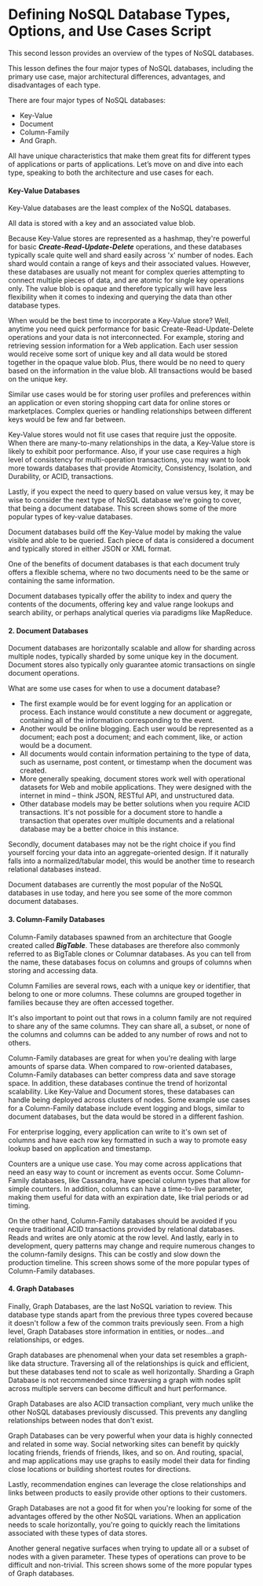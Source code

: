 Defining NoSQL Database Types, Options, and Use Cases Script
==============================================================

This second lesson provides an overview of the types of NoSQL databases.

This lesson defines the four major types of NoSQL databases, including the primary use case, major
architectural differences, advantages, and disadvantages of each type.

There are four major types of NoSQL databases:
* Key-Value
* Document
* Column-Family
* And Graph.

All have unique characteristics that make them great fits for different types of applications or parts of
applications. Let’s move on and dive into each type, speaking to both the architecture and use cases for
each.

#### Key-Value Databases 
Key-Value databases are the least complex of the NoSQL databases. 

All data is stored with a key and an associated value blob. 

Because Key-Value stores are represented as a hashmap, they're powerful for basic
***Create-Read-Update-Delete*** operations, and these databases typically scale quite well and shard easily
across 'x' number of nodes. Each shard would contain a range of keys and their associated values.
However, these databases are usually not meant for complex queries attempting to connect multiple
pieces of data, and are atomic for single key operations only. The value blob is opaque and therefore
typically will have less flexibility when it comes to indexing and querying the data than other database
types.

When would be the best time to incorporate a Key-Value store? Well, anytime you need quick
performance for basic Create-Read-Update-Delete operations and your data is not interconnected.
For example, storing and retrieving session information for a Web application. Each user session would
receive some sort of unique key and all data would be stored together in the opaque value blob. Plus,
there would be no need to query based on the information in the value blob. All transactions would be
based on the unique key.

Similar use cases would be for storing user profiles and preferences within an application or even storing
shopping cart data for online stores or marketplaces. Complex queries or handling relationships between
different keys would be few and far between.

Key-Value stores would not fit use cases that require just the opposite. When there are many-to-many
relationships in the data, a Key-Value store is likely to exhibit poor performance.
Also, if your use case requires a high level of consistency for multi-operation transactions, you may want
to look more towards databases that provide Atomicity, Consistency, Isolation, and Durability, or ACID,
transactions.

Lastly, if you expect the need to query based on value versus key, it may be wise to consider the next type
of NoSQL database we're going to cover, that being a document database.
This screen shows some of the more popular types of key-value databases.

Document databases build off the Key-Value model by making the value visible and able to be queried.
Each piece of data is considered a document and typically stored in either JSON or XML format.

One of the benefits of document databases is that each document truly offers a flexible schema, where no
two documents need to be the same or containing the same information.

Document databases typically offer the ability to index and query the contents of the documents, offering
key and value range lookups and search ability, or perhaps analytical queries via paradigms like
MapReduce.

#### 2. Document Databases

Document databases are horizontally scalable and allow for sharding across multiple nodes, typically
sharded by some unique key in the document. Document stores also typically only guarantee atomic
transactions on single document operations.

What are some use cases for when to use a document database?

* The first example would be for event logging for an application or process. Each instance would constitute
a new document or aggregate, containing all of the information corresponding to the event.
* Another would be online blogging. Each user would be represented as a document; each post a
document; and each comment, like, or action would be a document. 
* All documents would contain information pertaining to the type of data, such as username, post content, or timestamp when the
document was created.
* More generally speaking, document stores work well with operational datasets for Web and mobile
applications. They were designed with the internet in mind – think JSON, RESTful API, and unstructured
data.
* Other database models may be better solutions when you require ACID transactions. It's not possible for a
document store to handle a transaction that operates over multiple documents and a relational database
may be a better choice in this instance.

Secondly, document databases may not be the right choice if you find yourself forcing your data into an
aggregate-oriented design. If it naturally falls into a normalized/tabular model, this would be another time
to research relational databases instead.

Document databases are currently the most popular of the NoSQL databases in use today, and here you
see some of the more common document databases.

#### 3. Column-Family Databases
Column-Family databases spawned from an architecture that Google created called ***BigTable***. These
databases are therefore also commonly referred to as BigTable clones or Columnar databases. As you can
tell from the name, these databases focus on columns and groups of columns when storing and accessing
data.

Column Families are several rows, each with a unique key or identifier, that belong to one or more
columns. These columns are grouped together in families because they are often accessed together.

It's also important to point out that rows in a column family are not required to share any of the same
columns. They can share all, a subset, or none of the columns and columns can be added to any number
of rows and not to others.

Column-Family databases are great for when you're dealing with large amounts of sparse data. When
compared to row-oriented databases, Column-Family databases can better compress data and save
storage space. In addition, these databases continue the trend of horizontal scalability. Like Key-Value and
Document stores, these databases can handle being deployed across clusters of nodes. Some example use cases for a Column-Family database include event logging and blogs, similar to document databases, but the data would be stored in a different fashion.

For enterprise logging, every application can write to it's own set of columns and have each row key
formatted in such a way to promote easy lookup based on application and timestamp.

Counters are a unique use case. You may come across applications that need an easy way to count or
increment as events occur. Some Column-Family databases, like Cassandra, have special column types
that allow for simple counters. In addition, columns can have a time-to-live parameter, making them
useful for data with an expiration date, like trial periods or ad timing.

On the other hand, Column-Family databases should be avoided if you require traditional ACID transactions provided by relational databases. Reads and writes are only atomic at the row level. And lastly, early in to development, query patterns may change and require numerous changes to the column-family designs. This can be costly and slow down the production timeline. This screen shows some of the more popular types of Column-Family databases.

#### 4. Graph Databases
Finally, Graph Databases, are the last NoSQL variation to review. This database type stands apart from
the previous three types covered because it doesn't follow a few of the common traits previously seen.
From a high level, Graph Databases store information in entities, or nodes…and relationships, or edges.

Graph databases are phenomenal when your data set resembles a graph-like data structure. Traversing all
of the relationships is quick and efficient, but these databases tend not to scale as well horizontally.
Sharding a Graph Database is not recommended since traversing a graph with nodes split across multiple
servers can become difficult and hurt performance.

Graph Databases are also ACID transaction compliant, very much unlike the other NoSQL databases
previously discussed. This prevents any dangling relationships between nodes that don't exist.

Graph Databases can be very powerful when your data is highly connected and related in some way. 
Social networking sites can benefit by quickly locating friends, friends of friends, likes, and so on. And
routing, spacial, and map applications may use graphs to easily model their data for finding close locations
or building shortest routes for directions.

Lastly, recommendation engines can leverage the close relationships and links between products to easily
provide other options to their customers.

Graph Databases are not a good fit for when you're looking for some of the advantages offered by the
other NoSQL variations. When an application needs to scale horizontally, you're going to quickly reach the
limitations associated with these types of data stores.

Another general negative surfaces when trying to update all or a subset of nodes with a given parameter.
These types of operations can prove to be difficult and non-trivial.
This screen shows some of the more popular types of Graph databases.
